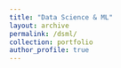 ```yaml
---
title: "Data Science & ML"
layout: archive
permalink: /dsml/
collection: portfolio
author_profile: true
---
```

